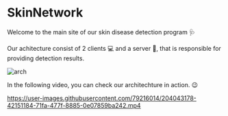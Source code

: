 # SkinNetwork
Welcome to the main site of our skin disease detection program 🩺

Our achitecture consist of 2 clients 💻 and a server 📁, that is responsible for providing detection results.

![arch](https://user-images.githubusercontent.com/79216014/204028785-ac030393-4c06-4b70-9b47-2e4b226bc88f.png)

In the following video, you can check our architechture in action. 😉

https://user-images.githubusercontent.com/79216014/204043178-42151184-71fa-477f-8885-0e07859ba242.mp4
